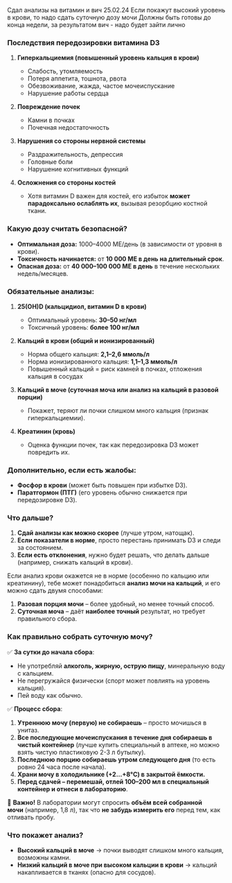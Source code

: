 
Сдал анализы на витамин и вич 25.02.24
Если покажут высокий уровень в крови, то надо сдать суточную дозу мочи 
Должны быть готовы до конца недели, за результатом вич - надо будет зайти лично

### **Последствия передозировки витамина D3**

1. **Гиперкальциемия (повышенный уровень кальция в крови)**
    
    - Слабость, утомляемость
    - Потеря аппетита, тошнота, рвота
    - Обезвоживание, жажда, частое мочеиспускание
    - Нарушение работы сердца
2. **Повреждение почек**
    
    - Камни в почках
    - Почечная недостаточность
3. **Нарушения со стороны нервной системы**
    
    - Раздражительность, депрессия
    - Головные боли
    - Нарушение когнитивных функций
4. **Осложнения со стороны костей**
    
    - Хотя витамин D важен для костей, его избыток **может парадоксально ослаблять их**, вызывая резорбцию костной ткани.

### **Какую дозу считать безопасной?**

- **Оптимальная доза:** 1000–4000 МЕ/день (в зависимости от уровня в крови).
- **Токсичность начинается:** от **10 000 МЕ в день на длительный срок**.
- **Опасная доза:** от **40 000–100 000 МЕ в день** в течение нескольких недель/месяцев.


### **Обязательные анализы**:

1. **25(OH)D (кальцидиол, витамин D в крови)**
    
    - Оптимальный уровень: **30–50 нг/мл**
    - Токсичный уровень: **более 100 нг/мл**
2. **Кальций в крови (общий и ионизированный)**
    
    - Норма общего кальция: **2,1–2,6 ммоль/л**
    - Норма ионизированного кальция: **1,1–1,3 ммоль/л**
    - Повышенный кальций = риск камней в почках, отложения кальция в сосудах
3. **Кальций в моче (суточная моча или анализ на кальций в разовой порции)**
    
    - Покажет, теряют ли почки слишком много кальция (признак гиперкальциемии).
4. **Креатинин (кровь)**
    
    - Оценка функции почек, так как передозировка D3 может повредить их.

### **Дополнительно, если есть жалобы**:

- **Фосфор в крови** (может быть повышен при избытке D3).
- **Паратгормон (ПТГ)** (его уровень обычно снижается при передозировке D3).

### **Что дальше?**

1. **Сдай анализы как можно скорее** (лучше утром, натощак).
2. **Если показатели в норме**, просто перестань принимать D3 и следи за состоянием.
3. **Если есть отклонения**, нужно будет решать, что делать дальше (например, снижать кальций в крови).




Если анализ крови окажется не в норме (особенно по кальцию или креатинину), тебе может понадобиться **анализ мочи на кальций**, и его можно сдать двумя способами:

1. **Разовая порция мочи** – более удобный, но менее точный способ.
2. **Суточная моча** – даёт **наиболее точный** результат, но требует правильного сбора.

### **Как правильно собрать суточную мочу?**

✅ **За сутки до начала сбора**:

- Не употребляй **алкоголь, жирную, острую пищу**, минеральную воду с кальцием.
- Не перегружайся физически (спорт может повлиять на уровень кальция).
- Пей воду как обычно.

✅ **Процесс сбора**:

1. **Утреннюю мочу (первую) не собираешь** – просто мочишься в унитаз.
2. **Все последующие мочеиспускания в течение дня собираешь в чистый контейнер** (лучше купить специальный в аптеке, но можно взять чистую пластиковую 2-3 л бутылку).
3. **Последнюю порцию собираешь утром следующего дня** (то есть ровно 24 часа после начала).
4. **Храни мочу в холодильнике (+2…+8°C) в закрытой ёмкости.**
5. **Перед сдачей – перемешай, отлей 100–200 мл в специальный контейнер и отнеси в лабораторию**.

🔹 **Важно!** В лаборатории могут спросить **объём всей собранной мочи** (например, 1,8 л), так что **не забудь измерить его** перед тем, как отливать пробу.

### **Что покажет анализ?**

- **Высокий кальций в моче** → почки выводят слишком много кальция, возможны камни.
- **Низкий кальций в моче при высоком кальции в крови** → кальций накапливается в тканях (опасно для сосудов).



